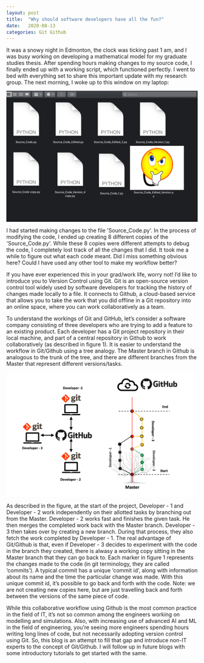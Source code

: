 ```yaml
---
layout: post
title:  "Why should software developers have all the fun?"
date:   2020-08-13 
categories: Git Github
---
```


It was a snowy night in Edmonton, the clock was ticking past 1 am, and I was busy working on developing a mathematical model for my graduate studies thesis. After spending hours making changes to my source code, I finally ended up with a working script, which functioned perfectly. I went to bed with everything set to share this important update with my research group. The next morning, I woke up to this window on my laptop:    


<div style="display: flex; justify-content: center;">
<img align="center" class="center" src="/assets/Blog_1_Fig_1.png" alt="" width="750">
</div>


I had started making changes to the file 'Source_Code.py'. In the process of modifying the code, I ended up creating 8 different copies of the 'Source_Code.py'. While these 8 copies were different attempts to debug the code, I completely lost track of all the changes that I did. It took me a while to figure out what each code meant. Did I miss something obvious here? Could I have used any other tool to make my workflow better? 

If you have ever experienced this in your grad/work life, worry not! I’d like to introduce you to Version Control using Git. Git is an open-source version control tool widely used by software developers for tracking the history of changes made locally to a file. It connects to Github, a cloud-based service that allows you to take the work that you did offline in a Git repository into an online space, where you can work collaboratively as a team. 

To understand the workings of Git and GitHub, let’s consider a software company consisting of three developers who are trying to add a feature to an existing product. Each developer has a Git project repository in their local machine, and part of a central repository in Github to work collaboratively (as described in figure 1). It is easier to understand the workflow in Git/Github using a tree analogy. The Master branch in Github is analogous to the trunk of the tree, and there are different branches from the Master that represent different versions/tasks.


<div style="display: flex; justify-content: center;">
<img align="center" class="center" src="/assets/Blog_1_Fig_2.png" alt="" width="800px">
</div>


As described in the figure, at the start of the project, Developer - 1 and Developer - 2 work independently on their allotted tasks by branching out from the Master. Developer - 2 works fast and finishes the given task. He then merges the completed work back with the Master branch. Developer - 3 then takes over by creating a new branch. During that process, they also fetch the work completed by Developer - 1. The real advantage of Git/Github is that, even if Developer - 3 decides to experiment with the code in the branch they created, there is alwasy a working copy sitting in the Master branch that they can go back to. Each marker in figure 1 represents the changes made to the code (in git terminology, they are called ‘commits’). A typical commit has a unique ‘commit id’, along with information about its name and the time the particular change was made. With this unique commit id, it’s possible to go back and forth with the code. Note: we are not creating new copies here, but are just travelling back and forth between the versions of the same piece of code. 

While this collaborative workflow using Github is the most common practice in the field of IT, it’s not so common among the engineers working on modelling and simulations. Also, with increasing use of advanced AI and ML in the field of engineering, you’re seeing more engineers spending hours writing long lines of code, but not necessarily adopting version control using Git. So, this blog is an attempt to fill that gap and introduce non-IT experts to the concept of Git/Github. I will follow up in future blogs with some introductory tutorials to get started with the same. 